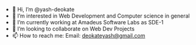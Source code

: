 - 👋 Hi, I’m @yash-deokate
- 👀 I’m interested in Web Development and Computer science in general
- 🌱 I’m currently working at Amadeus Software Labs as SDE-1
- 💞️ I’m looking to collaborate on Web Dev Projects
- 📫 How to reach me: Email: deokateyash@gmail.com

<!---
yash-deokate/yash-deokate is a ✨ special ✨ repository because its `README.md` (this file) appears on your GitHub profile.
You can click the Preview link to take a look at your changes.
--->
